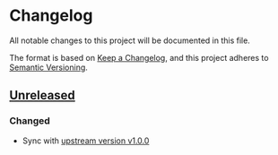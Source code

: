 # Changelog

All notable changes to this project will be documented in this file.

The format is based on [Keep a Changelog](https://keepachangelog.com/en/1.0.0/),
and this project adheres to [Semantic Versioning](https://semver.org/spec/v2.0.0.html).

## [Unreleased]

### Changed

- Sync with [upstream version v1.0.0](https://github.com/goharbor/harbor-operator/tree/v1.0.0/)

[Unreleased]: https://github.com/giantswarm/REPOSITORY_NAME/tree/master
